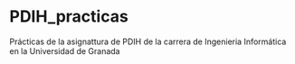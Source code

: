 # PDIH_practicas
Prácticas de la asignattura de PDIH de la carrera de Ingenieria Informática en la Universidad de Granada
